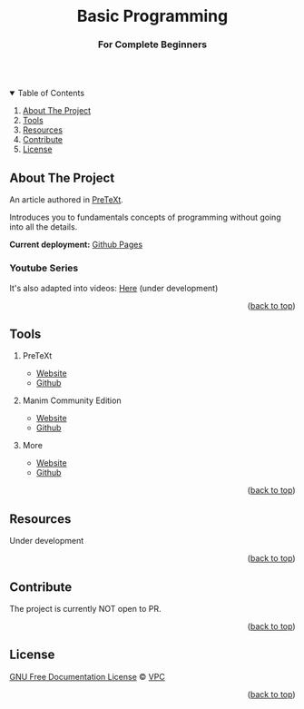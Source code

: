 <!-- Improved compatibility of back to top link: See: https://github.com/othneildrew/Best-README-Template/pull/73 -->
<a name="readme-top"></a>
<!--
*** Thanks for checking out the Best-README-Template. If you have a suggestion
*** that would make this better, please fork the repo and create a pull request
*** or simply open an issue with the tag "enhancement".
*** Don't forget to give the project a star!
*** Thanks again! Now go create something AMAZING! :D
-->



<!-- PROJECT SHIELDS -->
<!--
*** I'm using markdown "reference style" links for readability.
*** Reference links are enclosed in brackets [ ] instead of parentheses ( ).
*** See the bottom of this document for the declaration of the reference variables
*** for contributors-url, forks-url, etc. This is an optional, concise syntax you may use.
*** https://www.markdownguide.org/basic-syntax/#reference-style-links
-->



<!-- PROJECT LOGO -->
<br />
<div align="center">
<!--
  <a href="https://github.com/VinhPhmCng/gdscript-sections">
	<img src="https://raw.githubusercontent.com/VinhPhmCng/gdscript-sections/master/addons/gdscript_sections/logo.png" alt="Logo">
  </a>
-->

<h1 align="center">Basic Programming</h1>

<h3 align="center">For Complete Beginners</h3>
<br />
<br />
<br />
</div>



<!-- TABLE OF CONTENTS -->
<details open>
  <summary>Table of Contents</summary>
  <ol>
	<li><a href="#about-the-project">About The Project</a></li>
	<li><a href="#tools">Tools</a></li>
	<li><a href="#resources">Resources</a></li>
	<li><a href="#contribute">Contribute</a></li>
	<li><a href="#license">License</a></li>
  </ol>
</details>



<!-- ABOUT THE PROJECT -->
## About The Project

An article authored in [PreTeXt](https://pretextbook.org/index.html).

Introduces you to fundamentals concepts of programming without going into all the details.

**Current deployment:** [Github Pages](https://vinhphmcng.github.io/basic-programming-article/)

### Youtube Series

It's also adapted into videos: [Here]() (under development)


<p align="right">(<a href="#readme-top">back to top</a>)</p>


<!-- TOOLS -->
## Tools

1. PreTeXt
   - [Website](https://pretextbook.org/index.html)
   - [Github](https://github.com/PreTeXtBook/pretext)

1. Manim Community Edition
   - [Website](https://www.manim.community/)
   - [Github](https://github.com/ManimCommunity/manim)

1. More
   - [Website]()
   - [Github]()


<p align="right">(<a href="#readme-top">back to top</a>)</p>


<!-- RESOURCES -->
## Resources

Under development


<p align="right">(<a href="#readme-top">back to top</a>)</p>


<!-- CONTRIBUTE -->
## Contribute

The project is currently NOT open to PR.


<p align="right">(<a href="#readme-top">back to top</a>)</p>


<!-- LICENSE -->
## License
[GNU Free Documentation License](COPYING) © [VPC](https://github.com/VinhPhmCng)


<p align="right">(<a href="#readme-top">back to top</a>)</p>